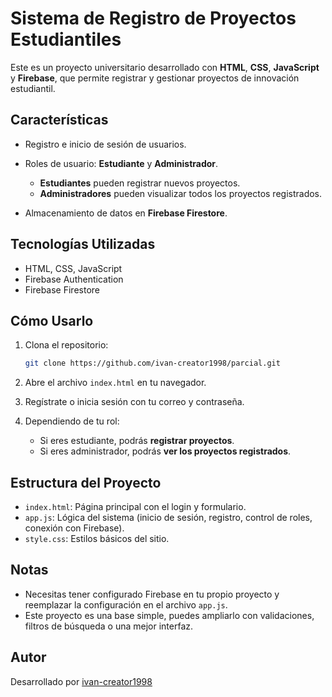 # Sistema de Registro de Proyectos Estudiantiles

Este es un proyecto universitario desarrollado con **HTML**, **CSS**, **JavaScript** y **Firebase**, que permite registrar y gestionar proyectos de innovación estudiantil.

## Características

* Registro e inicio de sesión de usuarios.
* Roles de usuario: **Estudiante** y **Administrador**.

  * **Estudiantes** pueden registrar nuevos proyectos.
  * **Administradores** pueden visualizar todos los proyectos registrados.
* Almacenamiento de datos en **Firebase Firestore**.

## Tecnologías Utilizadas

* HTML, CSS, JavaScript
* Firebase Authentication
* Firebase Firestore

## Cómo Usarlo

1. Clona el repositorio:

   ```bash
   git clone https://github.com/ivan-creator1998/parcial.git
   ```

2. Abre el archivo `index.html` en tu navegador.

3. Regístrate o inicia sesión con tu correo y contraseña.

4. Dependiendo de tu rol:

   * Si eres estudiante, podrás **registrar proyectos**.
   * Si eres administrador, podrás **ver los proyectos registrados**.

## Estructura del Proyecto

* `index.html`: Página principal con el login y formulario.
* `app.js`: Lógica del sistema (inicio de sesión, registro, control de roles, conexión con Firebase).
* `style.css`: Estilos básicos del sitio.

## Notas

* Necesitas tener configurado Firebase en tu propio proyecto y reemplazar la configuración en el archivo `app.js`.
* Este proyecto es una base simple, puedes ampliarlo con validaciones, filtros de búsqueda o una mejor interfaz.

## Autor

Desarrollado por [ivan-creator1998](https://github.com/ivan-creator1998)
